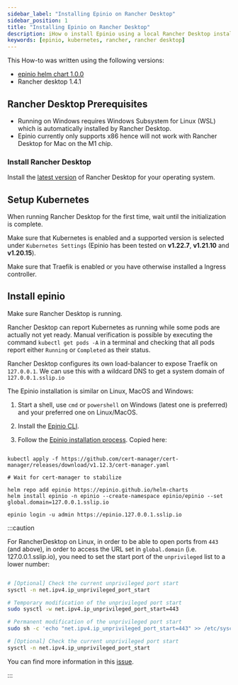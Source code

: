 ```yaml
---
sidebar_label: "Installing Epinio on Rancher Desktop"
sidebar_position: 1
title: "Installing Epinio on Rancher Desktop"
description: iHow o install Epinio using a local Rancher Desktop installation.
keywords: [epinio, kubernetes, rancher, rancher desktop]
---
```


This How-to was written using the following versions:

<!--TODO:Work on version needed here. RD is now at 1.9.1. Technical talk through required,
K8s upto 1.27.5 stable.-->

* [epinio helm chart 1.0.0](https://github.com/epinio/helm-charts/releases/tag/epinio-1.0.0)
* Rancher desktop 1.4.1

## Rancher Desktop Prerequisites

* Running on Windows requires Windows Subsystem for Linux (WSL) which is automatically installed by Rancher Desktop.
* Epinio currently only supports x86 hence will not work with Rancher Desktop for Mac on the M1 chip.

### Install Rancher Desktop

Install the [latest version](https://github.com/rancher-sandbox/rancher-desktop/releases) of Rancher Desktop for your operating system.

## Setup Kubernetes

When running Rancher Desktop for the first time, wait until the initialization is complete.

Make sure that Kubernetes is enabled and a supported version is selected under `Kubernetes Settings` (Epinio has been tested on **v1.22.7**, **v1.21.10** and **v1.20.15**).

Make sure that Traefik is enabled or you have otherwise installed a Ingress controller.

## Install epinio

Make sure Rancher Desktop is running.

Rancher Desktop can report Kubernetes as running while some pods are actually not yet ready.
Manual verification is possible by executing the command `kubectl get pods -A` in a terminal and checking that all pods report either `Running` or `Completed` as their status.

Rancher Desktop configures its own load-balancer to expose Traefik on `127.0.0.1`. We can use this with a wildcard DNS to get a system domain of `127.0.0.1.sslip.io`

The Epinio installation is similar on Linux, MacOS and Windows:

<!--TODO: Any particular reason why the Windows sheel prefers the latest?-->
1. Start a shell, use `cmd` or `powershell` on Windows (latest one is preferred) and your preferred one on Linux/MacOS.

2. Install the [Epinio CLI](../../installation/install_epinio_cli.md).

3. Follow the [Epinio installation process](../../installation/install_epinio.md). Copied here:

```shell

kubectl apply -f https://github.com/cert-manager/cert-manager/releases/download/v1.12.3/cert-manager.yaml

# Wait for cert-manager to stabilize

helm repo add epinio https://epinio.github.io/helm-charts
helm install epinio -n epinio --create-namespace epinio/epinio --set global.domain=127.0.0.1.sslip.io

epinio login -u admin https://epinio.127.0.0.1.sslip.io

```

:::caution

For RancherDesktop on Linux, in order to be able to open ports from `443` (and above), in order to access the URL set in `global.domain` (i.e. 127.0.0.1.sslip.io), you need to set the start port of the `unprivileged` list to a lower number:

<!--
TODO:Does this need to be 80 as per the RD installation docs?
https://docs.rancherdesktop.io/getting-started/installation/#traefik-port-binding-access
Or do the RD docs need changing to 443?
Or confusingly, 443 needed for global.domain and 80 needed for RD,
so sort of encapsulating the global domain requirement
-->
```bash

# [Optional] Check the current unprivileged port start
sysctl -n net.ipv4.ip_unprivileged_port_start

# Temporary modification of the unprivileged port start
sudo sysctl -w net.ipv4.ip_unprivileged_port_start=443

# Permanent modification of the unprivileged port start
sudo sh -c 'echo "net.ipv4.ip_unprivileged_port_start=443" >> /etc/sysctl.d/50-unprivileged-ports.conf'

# [Optional] Check the current unprivileged port start
sysctl -n net.ipv4.ip_unprivileged_port_start

```

You can find more information in this [issue](https://github.com/rancher-sandbox/rancher-desktop/issues/576).

:::
